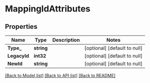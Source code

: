 # MappingIdAttributes

## Properties

Name | Type | Description | Notes
------------ | ------------- | ------------- | -------------
**Type_** | **string** |  | [optional] [default to null]
**LegacyId** | **int32** |  | [optional] [default to null]
**NewId** | **string** |  | [optional] [default to null]

[[Back to Model list]](../README.md#documentation-for-models) [[Back to API list]](../README.md#documentation-for-api-endpoints) [[Back to README]](../README.md)


